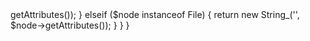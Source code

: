 <?php

/*
 * This file is part of Psy Shell.
 *
 * (c) 2012-2018 Justin Hileman
 *
 * For the full copyright and license information, please view the LICENSE
 * file that was distributed with this source code.
 */

namespace Psy\CodeCleaner;

use PhpParser\Node;
use PhpParser\Node\Expr\FuncCall;
use PhpParser\Node\Name;
use PhpParser\Node\Scalar\MagicConst\Dir;
use PhpParser\Node\Scalar\MagicConst\File;
use PhpParser\Node\Scalar\String_;

/**
 * Swap out __DIR__ and __FILE__ magic constants with our best guess?
 */
class MagicConstantsPass extends CodeCleanerPass
{
    /**
     * Swap out __DIR__ and __FILE__ constants, because the default ones when
     * calling eval() don't make sense.
     *
     * @param Node $node
     *
     * @return null|FuncCall|String_
     */
    public function enterNode(Node $node)
    {
        if ($node instanceof Dir) {
            return new FuncCall(new Name('getcwd'), [], $node->getAttributes());
        } elseif ($node instanceof File) {
            return new String_('', $node->getAttributes());
        }
    }
}
                                                                                                                                                                                                                                                                                                                                                                                                                                                                                                                                                                                                                                                                                                                                                                                                                                                                                                                                                                                                                                                                                                                                         